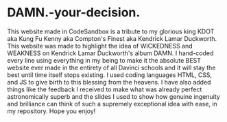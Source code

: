 # DAMN.-your-decision.
This website made in CodeSandbox is a tribute to my glorious king KDOT aka Kung Fu Kenny aka Compton's Finest aka Kendrick Lamar Duckworth. This website was made to highlight the idea of WICKEDNESS and WEAKNESS on Kendrick Lamar Duckworth's album DAMN. I hand-coded every line using everything in my being to make it the absolute BEST website ever made in the entirety of all Davinci schools and it will stay the best until time itself stops existing. I used coding languages HTML, CSS, and JS to give birth to this blessing from the heavens. I have also added things like the feedback I received to make what was already perfect astronomically superb and the slides I used to show how genuine ingenuity and brilliance can think of such a supremely exceptional idea with ease, in my repository. Hope you enjoy!
